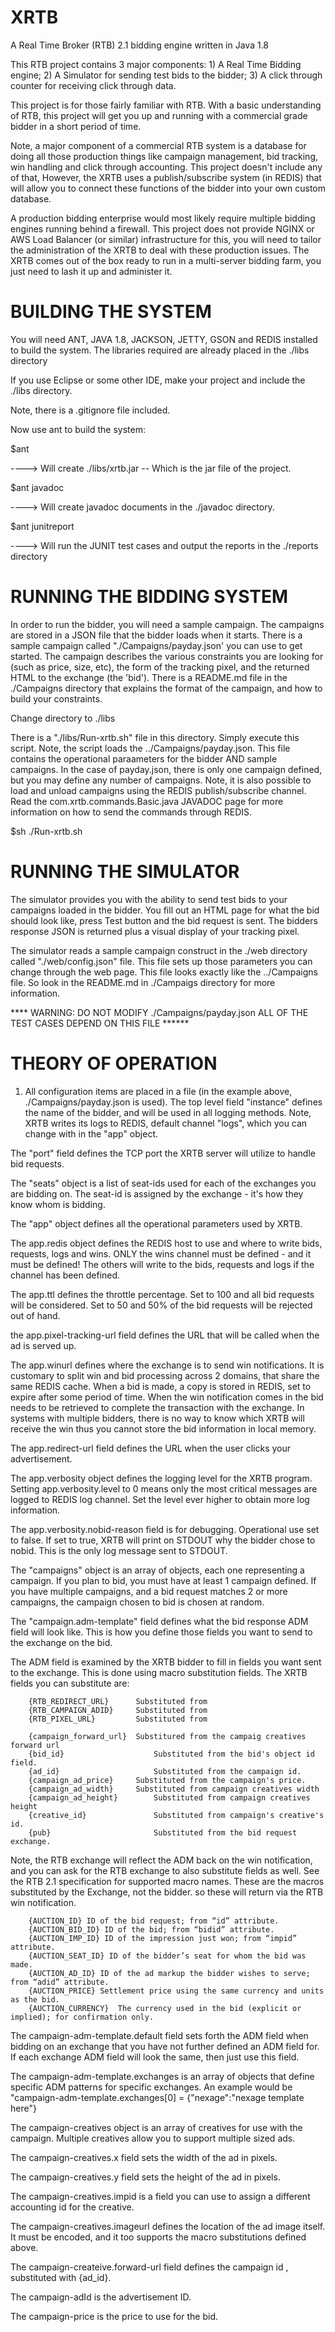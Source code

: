 XRTB
=====================

A Real Time Broker (RTB) 2.1 bidding engine written in Java 1.8

This RTB project contains 3 major components: 1) A Real Time Bidding engine; 2) A Simulator for sending
test bids to the bidder; 3) A click through counter for receiving click through data.

This project is for those fairly familiar with RTB. With a basic understanding of RTB, this project will get you
up and running with a commercial grade bidder in a short period of time.

Note, a major component of a commercial RTB system is a database for doing all those production things like campaign management, bid tracking, win handling and click through accounting. This project doesn't include any of that, However, the XRTB uses a publish/subscribe system (in REDIS) that will allow you to connect these functions of the bidder into your own custom database.

A production bidding enterprise would most likely require multiple bidding engines running behind a firewall. This project
does not provide NGINX or AWS Load Balancer (or similar) infrastructure for this, you will need to tailor the 
administration of the XRTB to deal with these production issues. The XRTB comes out of the box ready to run in
a multi-server bidding farm, you just need to lash it up and administer it.


BUILDING THE SYSTEM
=======================

You will need ANT, JAVA 1.8, JACKSON, JETTY, GSON and REDIS installed to build the system. The libraries required are already placed in the ./libs directory

If you use Eclipse or some other IDE, make your project and include the ./libs directory.

Note, there is a .gitignore file included.

Now use ant to build the system:

$ant

----> Will create ./libs/xrtb.jar    -- Which is the jar file of the project.

$ant javadoc

----> Will create javadoc documents in the ./javadoc directory.

$ant junitreport

----> Will run the JUNIT test cases and output the reports in the ./reports directory


RUNNING THE BIDDING SYSTEM
===========================

In order to run the bidder, you will need a sample campaign. The campaigns are stored in a JSON file that the bidder loads when it starts. There is a sample campaign called "./Campaigns/payday.json' you can use to get started. The campaign describes
the various constraints you are looking for (such as price, size, etc), the form of the tracking pixel, and the returned HTML
to the exchange (the 'bid'). There is a README.md file in the ./Campaigns directory that explains the format of the campaign, and how to build your constraints.

Change directory to ./libs

There is a  "./libs/Run-xrtb.sh" file in this directory. Simply execute this script. Note, the script loads the 
../Campaigns/payday.json. This file contains the operational paraameters for the bidder AND sample campaigns. In the case
of payday.json, there is only one campaign defined, but you may define any number of campaigns. Note, it is also possible to load and unload campaigns using the REDIS publish/subscribe channel. Read the com.xrtb.commands.Basic.java JAVADOC page for more information on how to send the commands through REDIS.

$sh ./Run-xrtb.sh

RUNNING THE SIMULATOR
============================

The simulator provides you with the ability to send test bids to your campaigns loaded in the bidder. You fill out an HTML
page for what the bid should look like, press Test button and the bid request is sent. The bidders response JSON is
returned plus a visual display of your tracking pixel.

The simulator reads a sample campaign construct in the ./web directory called "./web/config.json" file. This file sets up those parameters you can change through the web page. This file looks exactly like the ../Campaigns file. So look in the
README.md in ./Campaigs directory for more information.

**** WARNING: DO NOT MODIFY ./Campaigns/payday.json ALL OF THE TEST CASES DEPEND ON THIS FILE ******

THEORY OF OPERATION
============================

1. All configuration items are placed in a file (in the example above, ./Campaigns/payday.json is used).
The top level field "instance" defines the name of the bidder, and will be used in all logging methods. Note,
XRTB writes its logs to REDIS, default channel "logs", which you can change with in the "app" object.

The "port" field defines the TCP port the XRTB server will utilize to handle bid requests.

The "seats" object is a list of seat-ids used for each of the exchanges you are bidding on. The seat-id is assigned
by the exchange - it's how they know whom is bidding.

The "app" object defines all the operational parameters used by XRTB.

The app.redis object defines the REDIS host to use and where to write bids, requests, logs and wins. ONLY the wins channel must be defined - and it must be defined! The others will write to the bids, requests and logs if the channel
has been defined.

The app.ttl defines the throttle percentage. Set to 100 and all bid requests will be considered. Set to 50 and 50% 
of the bid requests will be rejected out of hand.

the app.pixel-tracking-url field defines the URL that will be called when the ad is served up.

The app.winurl defines where the exchange is to send win notifications. It is customary to split win and bid processing across 2 domains, that share the same REDIS cache. When a bid is made, a copy is stored in REDIS, set to expire after
some period of time. When the win notification comes in the bid needs to be retrieved to complete the transaction 
with the exchange. In systems with multiple bidders, there is no way to know which XRTB will receive the win thus
you cannot store the bid information in local memory.

The app.redirect-url field defines the URL when the user clicks your advertisement.

The app.verbosity object defines the logging level for the XRTB program. Setting app.verbosity.level to 0 means only
the most critical messages are logged to REDIS log channel. Set the level ever higher to obtain more log information.

The app.verbosity.nobid-reason field is for debugging. Operational use set to false. If set to true, XRTB will print on STDOUT why the bidder chose to nobid. This is the only log message sent to STDOUT.

The "campaigns" object is an array of objects, each one representing a campaign. If you plan to bid, you must have at
least 1 campaign defined. If you have multiple campaigns, and a bid request matches 2 or more campaigns, the campaign
chosen to bid is chosen at random.

The "campaign.adm-template" field defines what the bid response ADM field will look like. This is how you define those
fields you want to send to the exchange on the bid.

The ADM field is examined by the XRTB bidder to fill in fields you want sent to the exchange. This is done using
macro substitution fields. The XRTB fields you can substitute are:
	
		{RTB_REDIRECT_URL}		Substituted from
		{RTB_CAMPAIGN_ADID}		Substituted from
		{RTB_PIXEL_URL}			Substituted from
	
		{campaign_forward_url} 	Substitured from the campaig creatives forward url
		{bid_id}					Substituted from the bid's object id field.
		{ad_id}						Substituted from the campaign id.
		{campaign_ad_price}		Substituted from the campaign's price.
		{campaign_ad_width}		Substituted from campaign creatives width
		{campaign_ad_height}		Substituted from campaign creatives height
		{creative_id}				Substituted from campaign's creative's id.
		{pub}						Substituted from the bid request exchange.
		
Note, the RTB exchange will reflect the ADM back on the win notification, and you can ask for the RTB exchange
to also substitute fields as well. See the RTB 2.1 specification for supported macro names. These are the macros
substituted by the Exchange, not the bidder. so these will return via the RTB win notification.

		{AUCTION_ID} ID of the bid request; from “id” attribute.
		{AUCTION_BID_ID} ID of the bid; from “bidid” attribute.
		{AUCTION_IMP_ID} ID of the impression just won; from “impid” attribute.
		{AUCTION_SEAT_ID} ID of the bidder’s seat for whom the bid was made.
		{AUCTION_AD_ID} ID of the ad markup the bidder wishes to serve; from “adid” attribute.
		{AUCTION_PRICE} Settlement price using the same currency and units as the bid.
		{AUCTION_CURRENCY}  The currency used in the bid (explicit or implied); for confirmation only.

The campaign-adm-template.default field sets forth the ADM field when bidding on an exchange that you have not further
defined an ADM field for. If each exchange ADM field will look the same, then just use this field.

The campaign-adm-template.exchanges is an array of objects that define specific ADM patterns for specific exchanges.
An example would be "campaign-adm-template.exchanges[0] = {"nexage":"nexage template here"}

The campaign-creatives object is an array of creatives for use with the campaign. Multiple creatives allow you to
support multiple sized ads.

The campaign-creatives.x field sets the width of the ad in pixels.

The campaign-creatives.y field sets the height of the ad in pixels.

The campaign-creatives.impid is a field you can use to assign a different accounting id for the creative.

The campaign-creatives.imageurl defines the location of the ad image itself. It must be encoded, and it too supports
the macro substitutions defined above.

The campaign-createive.forward-url field defines the campaign id , substituted with {ad_id}.

The campaign-adId is the advertisement ID.

The campaign-price is the price to use for the bid.
                

